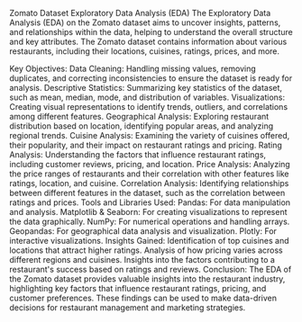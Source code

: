 Zomato Dataset Exploratory Data Analysis (EDA)
The Exploratory Data Analysis (EDA) on the Zomato dataset aims to uncover insights, patterns, and relationships within the data, helping to understand the overall structure and key attributes. The Zomato dataset contains information about various restaurants, including their locations, cuisines, ratings, prices, and more.

Key Objectives:
Data Cleaning: Handling missing values, removing duplicates, and correcting inconsistencies to ensure the dataset is ready for analysis.
Descriptive Statistics: Summarizing key statistics of the dataset, such as mean, median, mode, and distribution of variables.
Visualizations: Creating visual representations to identify trends, outliers, and correlations among different features.
Geographical Analysis: Exploring restaurant distribution based on location, identifying popular areas, and analyzing regional trends.
Cuisine Analysis: Examining the variety of cuisines offered, their popularity, and their impact on restaurant ratings and pricing.
Rating Analysis: Understanding the factors that influence restaurant ratings, including customer reviews, pricing, and location.
Price Analysis: Analyzing the price ranges of restaurants and their correlation with other features like ratings, location, and cuisine.
Correlation Analysis: Identifying relationships between different features in the dataset, such as the correlation between ratings and prices.
Tools and Libraries Used:
Pandas: For data manipulation and analysis.
Matplotlib & Seaborn: For creating visualizations to represent the data graphically.
NumPy: For numerical operations and handling arrays.
Geopandas: For geographical data analysis and visualization.
Plotly: For interactive visualizations.
Insights Gained:
Identification of top cuisines and locations that attract higher ratings.
Analysis of how pricing varies across different regions and cuisines.
Insights into the factors contributing to a restaurant's success based on ratings and reviews.
Conclusion:
The EDA of the Zomato dataset provides valuable insights into the restaurant industry, highlighting key factors that influence restaurant ratings, pricing, and customer preferences. These findings can be used to make data-driven decisions for restaurant management and marketing strategies.
